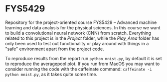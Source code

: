# FYS5429

Repository for the project-oriented course FYS5429 – Advanced machine learning and data analysis for the physical sciences.
In this course we want to build a convolutional neural network (CNN) from scratch. Everything related to this project is in the *Project* folder, while the *Play_Area* folder has only been used to test out functionality or play around with things in a "safe" environment apart from the project code.

To reproduce results from the report run `python mnist.py`, by default it is set to reproduce the averagepool plot. If you run from MacOS you may want to consider running the code with the caffeinate command: `caffeinate -i python mnist.py`, as it takes quite some time.
